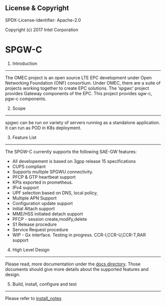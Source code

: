 License & Copyright
----

SPDX-License-Identifier: Apache-2.0

Copyright (c) 2017 Intel Corporation

SPGW-C
==============================================

1. Introduction
-------------------------------------------
The OMEC project is an open source LTE EPC development under Open Networking Foundation (ONF) consortium. 
Under OMEC, there are a suite of projects working together to create EPC solutions. The ‘spgwc’ project provides 
Gateway components of the EPC. This project provides sgw-c, pgw-c components. 

2.  Scope
----------
spgwc can be run on variety of servers running as a standalone application. It can run as POD in K8s deployment.

3.	Feature List
----------------
The SPGW-C currently supports the following SAE-GW features:
* All developement is based on 3gpp release 15 specifications
* CUPS compliant 
* Supports multiple SPGWU connectivity. 
* PFCP & GTP heartbeat support
* KPIs exported in prometheus.
* IPv4 support
* UPF selection based on DNS, local policy,
* Multiple APN Support
* Configuration update support
* Initial Attach support
* MME/HSS initiated detach support
* PFCP - session create,modify,delete
* S1 Release procedure
* Service Request procedure
* WIP - Gx interface. Testing in progress. CCR-I,CCR-U,CCR-T,RAR support



4.	High Level Design
----------------------
Please read, more documentation under the [docs directory](docs). Those documents should give more details about the
supported features and design.

5.	Build, install, configure and test
------------------------------------------

Please refer to [install_notes](INSTALL.MD)



